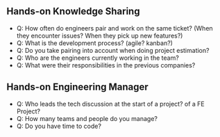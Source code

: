 ## Hands-on Knowledge Sharing
- Q: How often do engineers pair and work on the same ticket? (When they encounter issues? When they pick up new features?)
- Q: What is the development process? (agile? kanban?)
- Q: Do you take pairing into account when doing project estimation?  
- Q: Who are the engineers currently working in the team?
- Q: What were their responsibilities in the previous companies?

## Hands-on Engineering Manager
- Q: Who leads the tech discussion at the start of a project? of a FE Project?
- Q: How many teams and people do you manage?
- Q: Do you have time to code?
